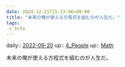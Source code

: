 ```yaml
---
date: 2024-12-21T15:23:06+09:00
title: "未来の俺が使える方程式を組むのが人生だ。"
tags:
 - Info
---
```


daily:: [2022-09-20](Daily_Note/2022-09-20.md)
up:: [4_People](Bar/Novel/Nacaria/4_People.md)
up:: [Math](Bar/Novel/Topics/Math.md)

未来の俺が使える方程式を組むのが人生だ。